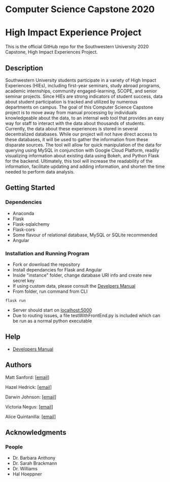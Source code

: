 # Computer Science Capstone 2020
# High Impact Experience Project

   This is the official GitHub repo for the Southwestern University 2020 Capstone, High Impact Experiences Project.

## Description

Southwestern University students participate in a variety of High Impact Experiences (HIEs), including first-year seminars, study abroad programs, academic internships, community engaged-learning, SCOPE, and senior seminar projects. Since HIEs are strong indicators of student success, data about student participation is tracked and utilized by numerous departments on campus. The goal of this Computer Science Capstone project is to move away from manual processing by individuals knowledgeable about the data, to an internal web tool that provides an easy way for staff to interact with the data about thousands of students. Currently, the data about these experiences is stored in several decentralized databases. While our project will not have direct access to these databases, it will be used to gather the information from these disparate sources. The tool will allow for quick manipulation of the data for querying using MySQL in conjunction with Google Cloud Platform, readily visualizing information about existing data using Bokeh, and Python Flask for the backend. Ultimately, this tool will increase the readability of the information, facilitate updating and adding information, and shorten the time needed to perform data analysis. 

## Getting Started

### Dependencies

* Anaconda
* Flask
* Flask-sqlalchemy
* Flask-cors
* Some flavour of relational database, MySQL or SQLite recommended
* Angular

### Installation and Running Program

* Fork or download the repository
* Install dependancies for Flask and Angular
* Inside "instance" folder, change database URI info and create new secret key
* If using custom data, please consult the [Develpers Manual](https://docs.google.com/document/d/11v9bZ9jAxd6rLdgNfTPL05XJn2khUwS5kAbbUEdu1mc/edit?usp=sharing)
* From folder, run command from CLI
```
flask run
```
* Server should start on [localhost:5000](http://localhost:5000/)
* Due to routing issues, a file testWithFrontEnd.py is included which can be run as a normal python executable

## Help

* [Developers Manual](https://docs.google.com/document/d/11v9bZ9jAxd6rLdgNfTPL05XJn2khUwS5kAbbUEdu1mc/edit?usp=sharing)

## Authors

Matt Sanford: [[email](Mattsanford@protonmail.com)]

Hazel Hedrick: [[email]()]

Darwin Johnson: [[email]()]

Victoria Negus: [[email]()]

Alice Quintanilla: [[email](alice.quintanilla98@gmail.com)]

## Acknowledgments

### People

* Dr. Barbara Anthony
* Dr. Sarah Brackmann
* Dr. Williams
* Hal Hoeppner